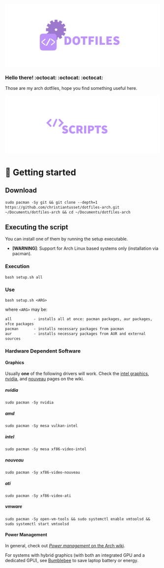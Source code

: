 ![alt text](resources/readme-dotfiles.png)

### Hello there! :octocat: :octocat: :octocat:

Those are my arch dotfiles, hope you find something useful here.

![alt text](resources/readme-scripts.png)

# :rocket: Getting started

## Download
```
sudo pacman -Sy git && git clone --depth=1 https://github.com/christiantusset/dotfiles-arch.git ~/Documents/dotfiles-arch && cd ~/Documents/dotfiles-arch
```

## Executing the script
You can install one of them by running the setup executable.
* **[WARNING]**: Support for Arch Linux based systems only (installation via pacman).

### Execution

    bash setup.sh all

### Use

    bash setup.sh <ARG>

where ```<ARG>``` may be:

```
all          - installs all at once: pacman packages, aur packages, xfce packages
pacman       - installs necessary packages from pacman
aur          - installs necessary packages from AUR and external sources
```

### Hardware Dependent Software

#### Graphics

Usually **one** of the following drivers will work.
Check the [intel graphics](https://wiki.archlinux.org/index.php/Intel_graphics),
[nvidia](https://wiki.archlinux.org/index.php/NVIDIA), and
[nouveau](https://wiki.archlinux.org/index.php/nouveau)
pages on the wiki.

##### nvidia

	sudo pacman -Sy nvidia

##### amd

	sudo pacman -Sy mesa vulkan-intel

##### intel

	sudo pacman -Sy mesa xf86-video-intel

##### nouveau

	sudo pacman -Sy xf86-video-nouveau

##### ati

    sudo pacman -Sy xf86-video-ati

##### vmware

	sudo pacman -Sy open-vm-tools && sudo systemctl enable vmtoolsd && sudo systemctl start vmtoolsd

#### Power Management

In general, check out [*Power management* on the Arch wiki](https://wiki.archlinux.org/index.php/Power_management).

For systems with hybrid graphics (with both an integrated GPU and a dedicated
GPU), see [Bumblebee](https://wiki.archlinux.org/index.php/Bumblebee) to save
laptop battery or energy.